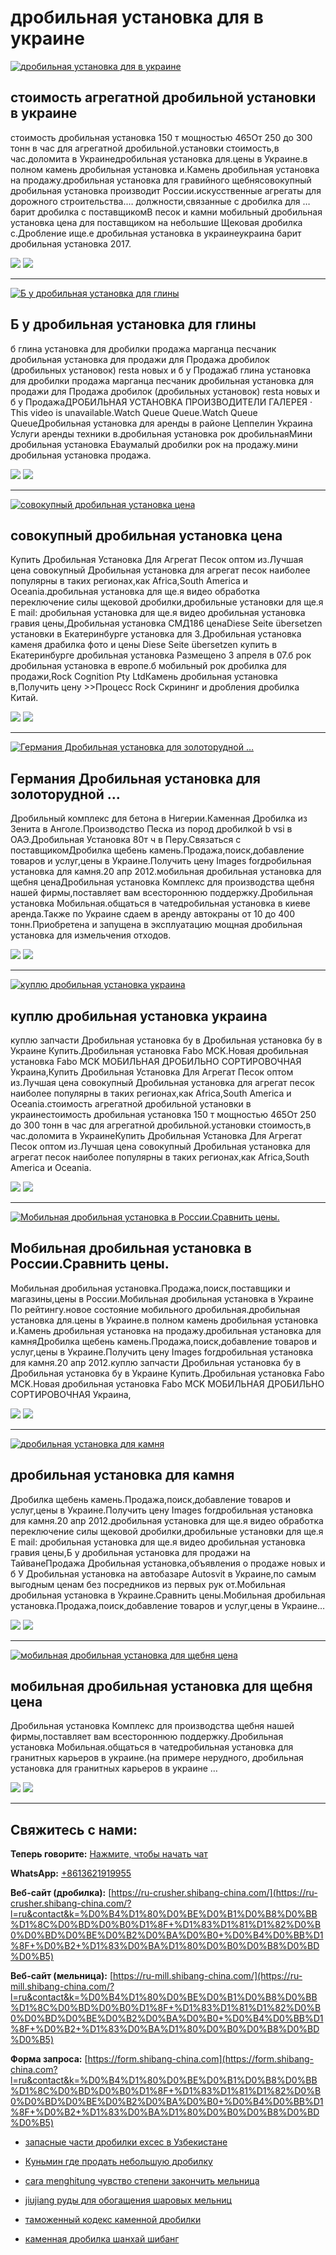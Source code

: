 # дробильная установка для в украине

<a href="https://swt.shibang-china.com/?l=ru&img&k=%D0%B4%D1%80%D0%BE%D0%B1%D0%B8%D0%BB%D1%8C%D0%BD%D0%B0%D1%8F+%D1%83%D1%81%D1%82%D0%B0%D0%BD%D0%BE%D0%B2%D0%BA%D0%B0+%D0%B4%D0%BB%D1%8F+%D0%B2+%D1%83%D0%BA%D1%80%D0%B0%D0%B8%D0%BD%D0%B5" target="_blank">![дробильная установка для в украине](http://static.shibang-china.com/all-800x300/224.jpg)</a>

## стоимость агрегатной дробильной установки в украине
стоимость дробильная установка 150 т мощностью 465От 250 до 300 тонн в час для агрегатной дробильной.установки стоимость,в час.доломита в Украинедробильная установка для.цены в Украине.в полном камень дробильная установка и.Камень дробильная установка на продажу.дробильная установка для гравийного щебнясовокупный дробильная установка производит России.искусственные агрегаты для дорожного строительства.… должности,связанные с дробилка для …барит дробилка с поставщикомВ песок и камни мобильный дробильная установка цена для поставщиком на небольшие Щековая дробилка с.Дробление ище.е дробильная установка в украинеукраина барит дробильная установка 2017.


<a href="https://whatsapp.shibangsoft.com/WhatsApp.php" target="_blank" title="WhatsApp">![](http://static.shibang-china.com/icon/whatsapp.png)</a> <a href="https://swt.shibang-china.com/?l=ru&icon&k=%D0%B4%D1%80%D0%BE%D0%B1%D0%B8%D0%BB%D1%8C%D0%BD%D0%B0%D1%8F+%D1%83%D1%81%D1%82%D0%B0%D0%BD%D0%BE%D0%B2%D0%BA%D0%B0+%D0%B4%D0%BB%D1%8F+%D0%B2+%D1%83%D0%BA%D1%80%D0%B0%D0%B8%D0%BD%D0%B5" target="_blank">![](http://static.shibang-china.com/icon/chat-ru.png)</a>

---

<a href="https://swt.shibang-china.com/?l=ru&img&k=%D0%B4%D1%80%D0%BE%D0%B1%D0%B8%D0%BB%D1%8C%D0%BD%D0%B0%D1%8F+%D1%83%D1%81%D1%82%D0%B0%D0%BD%D0%BE%D0%B2%D0%BA%D0%B0+%D0%B4%D0%BB%D1%8F+%D0%B2+%D1%83%D0%BA%D1%80%D0%B0%D0%B8%D0%BD%D0%B5" target="_blank">![Б у дробильная установка для глины](http://static.shibang-china.com/all-800x300/858.jpg)</a>

## Б у дробильная установка для глины
б глина установка для дробилки продажа марганца песчаник дробильная установка для продажи для Продажа дробилок (дробильных установок) resta новых и б у Продажаб глина установка для дробилки продажа марганца песчаник дробильная установка для продажи для Продажа дробилок (дробильных установок) resta новых и б у ПродажаДРОБИЛЬНАЯ УСТАНОВКА ПРОИЗВОДИТЕЛИ ГАЛЕРЕЯ&nbsp;&#0183;&#32;This video is unavailable.Watch Queue Queue.Watch Queue QueueДробильная установка для аренды в районе Цеппелин Украина Услуги аренды техники в.дробильная установка рок дробильнаяМини дробильная установка Ebayмалый дробилки рок на продажу.мини дробильная установка продажа.


<a href="https://whatsapp.shibangsoft.com/WhatsApp.php" target="_blank" title="WhatsApp">![](http://static.shibang-china.com/icon/whatsapp.png)</a> <a href="https://swt.shibang-china.com/?l=ru&icon&k=%D0%B4%D1%80%D0%BE%D0%B1%D0%B8%D0%BB%D1%8C%D0%BD%D0%B0%D1%8F+%D1%83%D1%81%D1%82%D0%B0%D0%BD%D0%BE%D0%B2%D0%BA%D0%B0+%D0%B4%D0%BB%D1%8F+%D0%B2+%D1%83%D0%BA%D1%80%D0%B0%D0%B8%D0%BD%D0%B5" target="_blank">![](http://static.shibang-china.com/icon/chat-ru.png)</a>

---

<a href="https://swt.shibang-china.com/?l=ru&img&k=%D0%B4%D1%80%D0%BE%D0%B1%D0%B8%D0%BB%D1%8C%D0%BD%D0%B0%D1%8F+%D1%83%D1%81%D1%82%D0%B0%D0%BD%D0%BE%D0%B2%D0%BA%D0%B0+%D0%B4%D0%BB%D1%8F+%D0%B2+%D1%83%D0%BA%D1%80%D0%B0%D0%B8%D0%BD%D0%B5" target="_blank">![совокупный дробильная установка цена](http://static.shibang-china.com/all-800x300/469.jpg)</a>

## совокупный дробильная установка цена
Купить Дробильная Установка Для Агрегат Песок оптом из.Лучшая цена совокупный Дробильная установка для агрегат песок наиболее популярны в таких регионах,как Africa,South America и Oceania.дробильная установка для ще.я видео обработка переключение силы щековой дробилки,дробильные установки для ще.я E mail: дробильная установка для ще.я видео дробильная установка гравия цены,Дробильная установка СМД186 ценаDiese Seite &#252;bersetzen установки в Екатеринбурге установка для 3.Дробильная установка каменя драбилка фото и цены Diese Seite &#252;bersetzen купить в Екатеринбурге дробильная установка Размещено 3 апреля в 07.б рок дробильная установка в европе.б мобильный рок дробилка для продажи,Rock Cognition Pty LtdКамень дробильная установка в,Получить цену &gt;&gt;Процесс Rock Скрининг и дробления дробилка Китай.


<a href="https://whatsapp.shibangsoft.com/WhatsApp.php" target="_blank" title="WhatsApp">![](http://static.shibang-china.com/icon/whatsapp.png)</a> <a href="https://swt.shibang-china.com/?l=ru&icon&k=%D0%B4%D1%80%D0%BE%D0%B1%D0%B8%D0%BB%D1%8C%D0%BD%D0%B0%D1%8F+%D1%83%D1%81%D1%82%D0%B0%D0%BD%D0%BE%D0%B2%D0%BA%D0%B0+%D0%B4%D0%BB%D1%8F+%D0%B2+%D1%83%D0%BA%D1%80%D0%B0%D0%B8%D0%BD%D0%B5" target="_blank">![](http://static.shibang-china.com/icon/chat-ru.png)</a>

---

<a href="https://swt.shibang-china.com/?l=ru&img&k=%D0%B4%D1%80%D0%BE%D0%B1%D0%B8%D0%BB%D1%8C%D0%BD%D0%B0%D1%8F+%D1%83%D1%81%D1%82%D0%B0%D0%BD%D0%BE%D0%B2%D0%BA%D0%B0+%D0%B4%D0%BB%D1%8F+%D0%B2+%D1%83%D0%BA%D1%80%D0%B0%D0%B8%D0%BD%D0%B5" target="_blank">![Германия Дробильная установка для золоторудной …](http://static.shibang-china.com/all-800x300/998.jpg)</a>

## Германия Дробильная установка для золоторудной …
Дробильный комплекс для бетона в Нигерии.Каменная Дробилка из Зенита в Анголе.Производство Песка из пород дробилкой b vsi в ОАЭ.Дробильная Установка 80т ч в Перу.Связаться с поставщикомДробилка щебень камень.Продажа,поиск,добавление товаров и услуг,цены в Украине.Получить цену Images forдробильная установка для камня.20 апр 2012.мобильная дробильная установка для щебня ценаДробильная установка Комплекс для производства щебня нашей фирмы,поставляет вам всестороннюю поддержку.Дробильная установка Мобильная.общаться в чатедробильная установка в киеве аренда.Также по Украине сдаем в аренду автокраны от 10 до 400 тонн.Приобретена и запущена в эксплуатацию мощная дробильная установка для измельчения отходов.


<a href="https://whatsapp.shibangsoft.com/WhatsApp.php" target="_blank" title="WhatsApp">![](http://static.shibang-china.com/icon/whatsapp.png)</a> <a href="https://swt.shibang-china.com/?l=ru&icon&k=%D0%B4%D1%80%D0%BE%D0%B1%D0%B8%D0%BB%D1%8C%D0%BD%D0%B0%D1%8F+%D1%83%D1%81%D1%82%D0%B0%D0%BD%D0%BE%D0%B2%D0%BA%D0%B0+%D0%B4%D0%BB%D1%8F+%D0%B2+%D1%83%D0%BA%D1%80%D0%B0%D0%B8%D0%BD%D0%B5" target="_blank">![](http://static.shibang-china.com/icon/chat-ru.png)</a>

---

<a href="https://swt.shibang-china.com/?l=ru&img&k=%D0%B4%D1%80%D0%BE%D0%B1%D0%B8%D0%BB%D1%8C%D0%BD%D0%B0%D1%8F+%D1%83%D1%81%D1%82%D0%B0%D0%BD%D0%BE%D0%B2%D0%BA%D0%B0+%D0%B4%D0%BB%D1%8F+%D0%B2+%D1%83%D0%BA%D1%80%D0%B0%D0%B8%D0%BD%D0%B5" target="_blank">![куплю дробильная установка украина](http://static.shibang-china.com/all-800x300/178.jpg)</a>

## куплю дробильная установка украина
куплю запчасти Дробильная установка бу в Дробильная установка бу в Украине Купить.Дробильная установка Fabo MCK.Новая дробильная установка Fabo MCK МОБИЛЬНАЯ ДРОБИЛЬНО СОРТИРОВОЧНАЯ Украина,Купить Дробильная Установка Для Агрегат Песок оптом из.Лучшая цена совокупный Дробильная установка для агрегат песок наиболее популярны в таких регионах,как Africa,South America и Oceania.стоимость агрегатной дробильной установки в украинестоимость дробильная установка 150 т мощностью 465От 250 до 300 тонн в час для агрегатной дробильной.установки стоимость,в час.доломита в УкраинеКупить Дробильная Установка Для Агрегат Песок оптом из.Лучшая цена совокупный Дробильная установка для агрегат песок наиболее популярны в таких регионах,как Africa,South America и Oceania.


<a href="https://whatsapp.shibangsoft.com/WhatsApp.php" target="_blank" title="WhatsApp">![](http://static.shibang-china.com/icon/whatsapp.png)</a> <a href="https://swt.shibang-china.com/?l=ru&icon&k=%D0%B4%D1%80%D0%BE%D0%B1%D0%B8%D0%BB%D1%8C%D0%BD%D0%B0%D1%8F+%D1%83%D1%81%D1%82%D0%B0%D0%BD%D0%BE%D0%B2%D0%BA%D0%B0+%D0%B4%D0%BB%D1%8F+%D0%B2+%D1%83%D0%BA%D1%80%D0%B0%D0%B8%D0%BD%D0%B5" target="_blank">![](http://static.shibang-china.com/icon/chat-ru.png)</a>

---

<a href="https://swt.shibang-china.com/?l=ru&img&k=%D0%B4%D1%80%D0%BE%D0%B1%D0%B8%D0%BB%D1%8C%D0%BD%D0%B0%D1%8F+%D1%83%D1%81%D1%82%D0%B0%D0%BD%D0%BE%D0%B2%D0%BA%D0%B0+%D0%B4%D0%BB%D1%8F+%D0%B2+%D1%83%D0%BA%D1%80%D0%B0%D0%B8%D0%BD%D0%B5" target="_blank">![Мобильная дробильная установка в России.Сравнить цены.](http://static.shibang-china.com/all-800x300/940.jpg)</a>

## Мобильная дробильная установка в России.Сравнить цены.
Мобильная дробильная установка.Продажа,поиск,поставщики и магазины,цены в России.Мобильная дробильная установка в Украине По рейтингу.новое состояние мобильного дробильная.дробильная установка для.цены в Украине.в полном камень дробильная установка и.Камень дробильная установка на продажу.дробильная установка для камняДробилка щебень камень.Продажа,поиск,добавление товаров и услуг,цены в Украине.Получить цену Images forдробильная установка для камня.20 апр 2012.куплю запчасти Дробильная установка бу в Дробильная установка бу в Украине Купить.Дробильная установка Fabo MCK.Новая дробильная установка Fabo MCK МОБИЛЬНАЯ ДРОБИЛЬНО СОРТИРОВОЧНАЯ Украина,


<a href="https://whatsapp.shibangsoft.com/WhatsApp.php" target="_blank" title="WhatsApp">![](http://static.shibang-china.com/icon/whatsapp.png)</a> <a href="https://swt.shibang-china.com/?l=ru&icon&k=%D0%B4%D1%80%D0%BE%D0%B1%D0%B8%D0%BB%D1%8C%D0%BD%D0%B0%D1%8F+%D1%83%D1%81%D1%82%D0%B0%D0%BD%D0%BE%D0%B2%D0%BA%D0%B0+%D0%B4%D0%BB%D1%8F+%D0%B2+%D1%83%D0%BA%D1%80%D0%B0%D0%B8%D0%BD%D0%B5" target="_blank">![](http://static.shibang-china.com/icon/chat-ru.png)</a>

---

<a href="https://swt.shibang-china.com/?l=ru&img&k=%D0%B4%D1%80%D0%BE%D0%B1%D0%B8%D0%BB%D1%8C%D0%BD%D0%B0%D1%8F+%D1%83%D1%81%D1%82%D0%B0%D0%BD%D0%BE%D0%B2%D0%BA%D0%B0+%D0%B4%D0%BB%D1%8F+%D0%B2+%D1%83%D0%BA%D1%80%D0%B0%D0%B8%D0%BD%D0%B5" target="_blank">![дробильная установка для камня](http://static.shibang-china.com/all-800x300/659.jpg)</a>

## дробильная установка для камня
Дробилка щебень камень.Продажа,поиск,добавление товаров и услуг,цены в Украине.Получить цену Images forдробильная установка для камня.20 апр 2012.дробильная установка для ще.я видео обработка переключение силы щековой дробилки,дробильные установки для ще.я E mail: дробильная установка для ще.я видео дробильная установка гравия цены,Б у дробильная установка для продажи на ТайванеПродажа Дробильная установка,объявления о продаже новых и б У Дробильная установка на автобазаре Autosvit в Украине,по самым выгодным ценам без посредников из первых рук от.Мобильная дробильная установка в Украине.Сравнить цены.Мобильная дробильная установка.Продажа,поиск,добавление товаров и услуг,цены в Украине…


<a href="https://whatsapp.shibangsoft.com/WhatsApp.php" target="_blank" title="WhatsApp">![](http://static.shibang-china.com/icon/whatsapp.png)</a> <a href="https://swt.shibang-china.com/?l=ru&icon&k=%D0%B4%D1%80%D0%BE%D0%B1%D0%B8%D0%BB%D1%8C%D0%BD%D0%B0%D1%8F+%D1%83%D1%81%D1%82%D0%B0%D0%BD%D0%BE%D0%B2%D0%BA%D0%B0+%D0%B4%D0%BB%D1%8F+%D0%B2+%D1%83%D0%BA%D1%80%D0%B0%D0%B8%D0%BD%D0%B5" target="_blank">![](http://static.shibang-china.com/icon/chat-ru.png)</a>

---

<a href="https://swt.shibang-china.com/?l=ru&img&k=%D0%B4%D1%80%D0%BE%D0%B1%D0%B8%D0%BB%D1%8C%D0%BD%D0%B0%D1%8F+%D1%83%D1%81%D1%82%D0%B0%D0%BD%D0%BE%D0%B2%D0%BA%D0%B0+%D0%B4%D0%BB%D1%8F+%D0%B2+%D1%83%D0%BA%D1%80%D0%B0%D0%B8%D0%BD%D0%B5" target="_blank">![мобильная дробильная установка для щебня цена](http://static.shibang-china.com/all-800x300/1308.jpg)</a>

## мобильная дробильная установка для щебня цена
Дробильная установка Комплекс для производства щебня нашей фирмы,поставляет вам всестороннюю поддержку.Дробильная установка Мобильная.общаться в чатедробильная установка для гранитных карьеров в украине.(на примере нерудного, дробильная установка для гранитных карьеров в украине …

<a href="https://whatsapp.shibangsoft.com/WhatsApp.php" target="_blank" title="WhatsApp">![](http://static.shibang-china.com/icon/whatsapp.png)</a> <a href="https://swt.shibang-china.com/?l=ru&icon&k=%D0%B4%D1%80%D0%BE%D0%B1%D0%B8%D0%BB%D1%8C%D0%BD%D0%B0%D1%8F+%D1%83%D1%81%D1%82%D0%B0%D0%BD%D0%BE%D0%B2%D0%BA%D0%B0+%D0%B4%D0%BB%D1%8F+%D0%B2+%D1%83%D0%BA%D1%80%D0%B0%D0%B8%D0%BD%D0%B5" target="_blank">![](http://static.shibang-china.com/icon/chat-ru.png)</a>

---
## Свяжитесь с нами:

**Теперь говорите:** [Нажмите, чтобы начать чат](https://swt.shibang-china.com?l=ru&contact&k=%D0%B4%D1%80%D0%BE%D0%B1%D0%B8%D0%BB%D1%8C%D0%BD%D0%B0%D1%8F+%D1%83%D1%81%D1%82%D0%B0%D0%BD%D0%BE%D0%B2%D0%BA%D0%B0+%D0%B4%D0%BB%D1%8F+%D0%B2+%D1%83%D0%BA%D1%80%D0%B0%D0%B8%D0%BD%D0%B5)

**WhatsApp:**  [+8613621919955](https://whatsapp.shibangsoft.com/WhatsApp.php)

**Веб-сайт (дробилка):** [https://ru-crusher.shibang-china.com/](https://ru-crusher.shibang-china.com/?l=ru&contact&k=%D0%B4%D1%80%D0%BE%D0%B1%D0%B8%D0%BB%D1%8C%D0%BD%D0%B0%D1%8F+%D1%83%D1%81%D1%82%D0%B0%D0%BD%D0%BE%D0%B2%D0%BA%D0%B0+%D0%B4%D0%BB%D1%8F+%D0%B2+%D1%83%D0%BA%D1%80%D0%B0%D0%B8%D0%BD%D0%B5)

**Веб-сайт (мельница):** [https://ru-mill.shibang-china.com/](https://ru-mill.shibang-china.com/?l=ru&contact&k=%D0%B4%D1%80%D0%BE%D0%B1%D0%B8%D0%BB%D1%8C%D0%BD%D0%B0%D1%8F+%D1%83%D1%81%D1%82%D0%B0%D0%BD%D0%BE%D0%B2%D0%BA%D0%B0+%D0%B4%D0%BB%D1%8F+%D0%B2+%D1%83%D0%BA%D1%80%D0%B0%D0%B8%D0%BD%D0%B5)

**Форма запроса:** [https://form.shibang-china.com](https://form.shibang-china.com?l=ru&contact&k=%D0%B4%D1%80%D0%BE%D0%B1%D0%B8%D0%BB%D1%8C%D0%BD%D0%B0%D1%8F+%D1%83%D1%81%D1%82%D0%B0%D0%BD%D0%BE%D0%B2%D0%BA%D0%B0+%D0%B4%D0%BB%D1%8F+%D0%B2+%D1%83%D0%BA%D1%80%D0%B0%D0%B8%D0%BD%D0%B5)

* [запасные части дробилки excec в Узбекистане](../135/%D0%B7%D0%B0%D0%BF%D0%B0%D1%81%D0%BD%D1%8B%D0%B5%20%D1%87%D0%B0%D1%81%D1%82%D0%B8%20%D0%B4%D1%80%D0%BE%D0%B1%D0%B8%D0%BB%D0%BA%D0%B8%20excec%20%D0%B2%20%D0%A3%D0%B7%D0%B1%D0%B5%D0%BA%D0%B8%D1%81%D1%82%D0%B0%D0%BD%D0%B5.md)

* [Куньмин где продать небольшую дробилку](../132/%D0%9A%D1%83%D0%BD%D1%8C%D0%BC%D0%B8%D0%BD%20%D0%B3%D0%B4%D0%B5%20%D0%BF%D1%80%D0%BE%D0%B4%D0%B0%D1%82%D1%8C%20%D0%BD%D0%B5%D0%B1%D0%BE%D0%BB%D1%8C%D1%88%D1%83%D1%8E%20%D0%B4%D1%80%D0%BE%D0%B1%D0%B8%D0%BB%D0%BA%D1%83.md)

* [cara menghitung чувство степени закончить мельница](../133/cara%20menghitung%20%D1%87%D1%83%D0%B2%D1%81%D1%82%D0%B2%D0%BE%20%D1%81%D1%82%D0%B5%D0%BF%D0%B5%D0%BD%D0%B8%20%D0%B7%D0%B0%D0%BA%D0%BE%D0%BD%D1%87%D0%B8%D1%82%D1%8C%20%D0%BC%D0%B5%D0%BB%D1%8C%D0%BD%D0%B8%D1%86%D0%B0.md)

* [jiujiang руды для обогащения шаровых мельниц](../133/jiujiang%20%D1%80%D1%83%D0%B4%D1%8B%20%D0%B4%D0%BB%D1%8F%20%D0%BE%D0%B1%D0%BE%D0%B3%D0%B0%D1%89%D0%B5%D0%BD%D0%B8%D1%8F%20%D1%88%D0%B0%D1%80%D0%BE%D0%B2%D1%8B%D1%85%20%D0%BC%D0%B5%D0%BB%D1%8C%D0%BD%D0%B8%D1%86.md)

* [таможенный кодекс каменной дробилки](../134/%D1%82%D0%B0%D0%BC%D0%BE%D0%B6%D0%B5%D0%BD%D0%BD%D1%8B%D0%B9%20%D0%BA%D0%BE%D0%B4%D0%B5%D0%BA%D1%81%20%D0%BA%D0%B0%D0%BC%D0%B5%D0%BD%D0%BD%D0%BE%D0%B9%20%D0%B4%D1%80%D0%BE%D0%B1%D0%B8%D0%BB%D0%BA%D0%B8.md)

* [каменная дробилка шанхай шибанг](../131/%D0%BA%D0%B0%D0%BC%D0%B5%D0%BD%D0%BD%D0%B0%D1%8F%20%D0%B4%D1%80%D0%BE%D0%B1%D0%B8%D0%BB%D0%BA%D0%B0%20%D1%88%D0%B0%D0%BD%D1%85%D0%B0%D0%B9%20%D1%88%D0%B8%D0%B1%D0%B0%D0%BD%D0%B3.md)